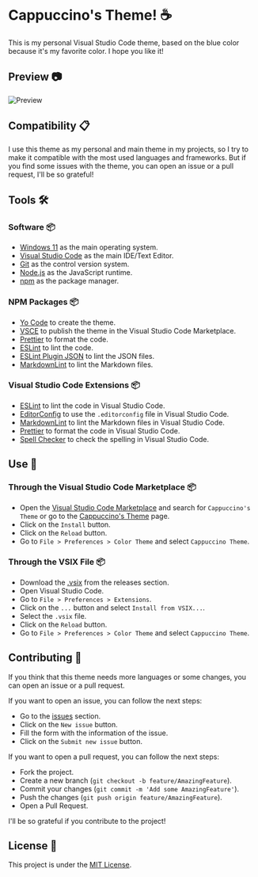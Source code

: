 # Cappuccino's Theme! ☕

This is my personal Visual Studio Code theme, based on the blue color because it's my favorite color. I hope you like it!

## Preview 📷

![Preview](https://cappuccinotheme.blob.core.windows.net/images/CappuccinoVSCodeThemePreview.png)

## Compatibility 📋

I use this theme as my personal and main theme in my projects, so I try to make it compatible with the most used
languages and frameworks. But if you find some issues with the theme, you can open an issue or a pull request,
I'll be so grateful!

## Tools 🛠️

### Software 📦

-   [Windows 11](https://www.microsoft.com/en-us/windows/windows-11) as the main operating system.
-   [Visual Studio Code](https://code.visualstudio.com/) as the main IDE/Text Editor.
-   [Git](https://git-scm.com) as the control version system.
-   [Node.js](https://nodejs.org/en/) as the JavaScript runtime.
-   [npm](https://www.npmjs.com/) as the package manager.

### NPM Packages 📦

-   [Yo Code](https://npmjs.com/package/generator-code) to create the
    theme.
-   [VSCE](https://www.npmjs.com/package/@vscode/vsce) to publish the theme in the Visual Studio Code Marketplace.
-   [Prettier](https://www.npmjs.com/package/prettier) to format the code.
-   [ESLint](https://www.npmjs.com/package/eslint) to lint the code.
-   [ESLint Plugin JSON](https://www.npmjs.com/package/eslint-plugin-json) to lint the JSON files.
-   [MarkdownLint](https://www.npmjs.com/package/markdownlint) to lint the Markdown files.

### Visual Studio Code Extensions 📦

-   [ESLint](https://marketplace.visualstudio.com/items?itemName=dbaeumer.vscode-eslint) to lint the code in Visual
    Studio Code.
-   [EditorConfig](https://marketplace.visualstudio.com/items?itemName=EditorConfig.EditorConfig) to use the
    `.editorconfig` file in Visual Studio Code.
-   [MarkdownLint](https://marketplace.visualstudio.com/items?itemName=DavidAnson.vscode-markdownlint) to lint the
    Markdown files in Visual Studio Code.
-   [Prettier](https://marketplace.visualstudio.com/items?itemName=esbenp.prettier-vscode) to format the code in Visual
    Studio Code.
-   [Spell Checker](https://marketplace.visualstudio.com/items?itemName=streetsidesoftware.code-spell-checker) to check
    the spelling in Visual Studio Code.

## Use 🚀

### Through the Visual Studio Code Marketplace 📦

-   Open the [Visual Studio Code Marketplace](https://marketplace.visualstudio.com/vscode) and search for `Cappuccino's Theme`
    or go to the [Cappuccino's Theme](https://marketplace.visualstudio.com/items?itemName=Cappuccino093.CappuccinoVSCodeTheme)
    page.
-   Click on the `Install` button.
-   Click on the `Reload` button.
-   Go to `File > Preferences > Color Theme` and select `Cappuccino Theme`.

### Through the VSIX File 📦

-   Download the [.vsix](https://github.com/Cappuccino093/CappuccinoVSCodeTheme/releases) from the releases section.
-   Open Visual Studio Code.
-   Go to `File > Preferences > Extensions`.
-   Click on the `...` button and select `Install from VSIX...`.
-   Select the `.vsix` file.
-   Click on the `Reload` button.
-   Go to `File > Preferences > Color Theme` and select `Cappuccino Theme`.

## Contributing 🤝

If you think that this theme needs more languages or some changes, you can open an issue or a pull request.

If you want to open an issue, you can follow the next steps:

-   Go to the [issues](https://github.com/Cappuccino093/CappuccinoVSCodeTheme/issues) section.
-   Click on the `New issue` button.
-   Fill the form with the information of the issue.
-   Click on the `Submit new issue` button.

If you want to open a pull request, you can follow the next steps:

-   Fork the project.
-   Create a new branch (`git checkout -b feature/AmazingFeature`).
-   Commit your changes (`git commit -m 'Add some AmazingFeature'`).
-   Push the changes (`git push origin feature/AmazingFeature`).
-   Open a Pull Request.

I'll be so grateful if you contribute to the project!

## License 📄

This project is under the [MIT License](License.md).
